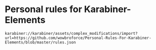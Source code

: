 # Personal rules for Karabiner-Elements

```karabiner://karabiner/assets/complex_modifications/import?url=https://github.com/wowbroforce/Personal-Rules-For-Karabiner-Elements/blob/master/rules.json```

